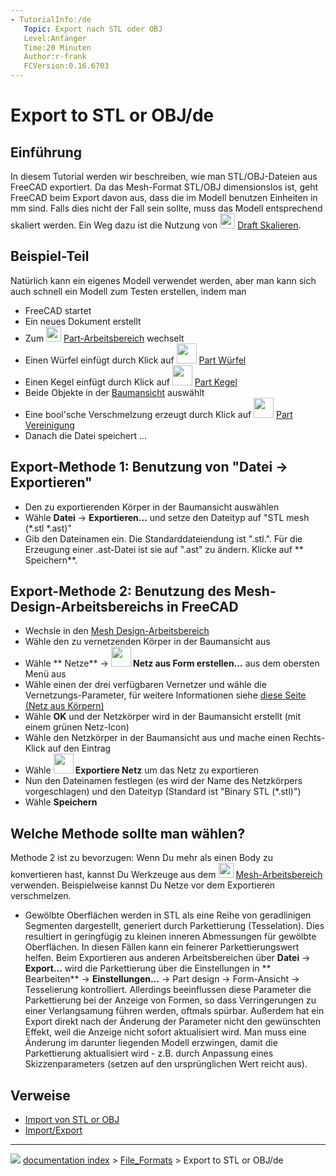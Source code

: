 ```yaml
---
- TutorialInfo:/de
   Topic: Export nach STL oder OBJ
   Level:Anfänger
   Time:20 Minuten
   Author:r-frank
   FCVersion:0.16.6703
---
```


# Export to STL or OBJ/de





## Einführung

In diesem Tutorial werden wir beschreiben, wie man STL/OBJ-Dateien aus FreeCAD exportiert. Da das Mesh-Format STL/OBJ dimensionslos ist, geht FreeCAD beim Export davon aus, dass die im Modell benutzen Einheiten in mm sind. Falls dies nicht der Fall sein sollte, muss das Modell entsprechend skaliert werden. Ein Weg dazu ist die Nutzung von <img alt="" src=images/Draft_Scale.svg  style="width:24px;"> [Draft Skalieren](Draft_Scale/de.md).

## Beispiel-Teil 

Natürlich kann ein eigenes Modell verwendet werden, aber man kann sich auch schnell ein Modell zum Testen erstellen, indem man

-   FreeCAD startet
-   Ein neues Dokument erstellt
-   Zum <img alt="" src=images/Workbench_Part.svg  style="width:24px;"> [Part-Arbeitsbereich](Part_Workbench/de.md) wechselt
-   Einen Würfel einfügt durch Klick auf <img alt="" src=images/Part_Box.svg  style="width:32px;"> [Part Würfel](Part_Box/de.md)
-   Einen Kegel einfügt durch Klick auf <img alt="" src=images/Part_Cone.png  style="width:32px;"> [Part Kegel](Part_Cone/de.md)
-   Beide Objekte in der [Baumansicht](Tree_view/de.md) auswählt
-   Eine bool\'sche Verschmelzung erzeugt durch Klick auf <img alt="" src=images/Part_Fuse.png  style="width:32px;"> [Part Vereinigung](Part_Fuse/de.md)
-   Danach die Datei speichert \...

## Export-Methode 1: Benutzung von \"Datei → Exportieren\" 

-   Den zu exportierenden Körper in der Baumansicht auswählen
-   Wähle **Datei** → **Exportieren...** und setze den Dateityp auf \"STL mesh (\*.stl \*.ast)\"
-   Gib den Dateinamen ein. Die Standarddateiendung ist \".stl.\". Für die Erzeugung einer .ast-Datei ist sie auf \".ast\" zu ändern. Klicke auf ** Speichern**.

## Export-Methode 2: Benutzung des Mesh-Design-Arbeitsbereichs in FreeCAD 

-   Wechsle in den [Mesh Design-Arbeitsbereich](Mesh_Workbench/de.md)
-   Wähle den zu vernetzenden Körper in der Baumansicht aus
-   Wähle ** Netze** → **<img src="images/Mesh_Mesh_from_Shape.svg" width=32px> Netz aus Form erstellen...** aus dem obersten Menü aus
-   Wähle einen der drei verfügbaren Vernetzer und wähle die Vernetzungs-Parameter, für weitere Informationen siehe [diese Seite (Netz aus Körpern)](Mesh_FromPartShape/de.md)
-   Wähle **OK** und der Netzkörper wird in der Baumansicht erstellt (mit einem grünen Netz-Icon)
-   Wähle den Netzkörper in der Baumansicht aus und mache einen Rechts-Klick auf den Eintrag
-   Wähle **<img src="images/Mesh_ExportMesh.png" width=32px> Exportiere Netz** um das Netz zu exportieren
-   Nun den Dateinamen festlegen (es wird der Name des Netzkörpers vorgeschlagen) und den Dateityp (Standard ist \"Binary STL (\*.stl)\")
-   Wähle **Speichern**

## Welche Methode sollte man wählen? 

Methode 2 ist zu bevorzugen: Wenn Du mehr als einen Body zu konvertieren hast, kannst Du Werkzeuge aus dem <img alt="" src=images/Workbench_Mesh.svg  style="width:24px;"> [Mesh-Arbeitsbereich](Mesh_Workbench/de.md) verwenden. Beispielweise kannst Du Netze vor dem Exportieren verschmelzen.

-   Gewölbte Oberflächen werden in STL als eine Reihe von geradlinigen Segmenten dargestellt, generiert durch Parkettierung (Tesselation). Dies resultiert in geringfügig zu kleinen inneren Abmessungen für gewölbte Oberflächen. In diesen Fällen kann ein feinerer Parkettierungswert helfen. Beim Exportieren aus anderen Arbeitsbereichen über **Datei** → **Export...** wird die Parkettierung über die Einstellungen in ** Bearbeiten** → **Einstellungen...** → Part design → Form-Ansicht → Tesselierung kontrolliert. Allerdings beeinflussen diese Parameter die Parkettierung bei der Anzeige von Formen, so dass Verringerungen zu einer Verlangsamung führen werden, oftmals spürbar. Außerdem hat ein Export direkt nach der Änderung der Parameter nicht den gewünschten Effekt, weil die Anzeige nicht sofort aktualisiert wird. Man muss eine Änderung im darunter liegenden Modell erzwingen, damit die Parkettierung aktualisiert wird - z.B. durch Anpassung eines Skizzenparameters (setzen auf den ursprünglichen Wert reicht aus).

## Verweise

-   [Import von STL or OBJ](Import_from_STL_or_OBJ/de.md)
-   [Import/Export](Import_Export/de.md)



---
![](images/Right_arrow.png) [documentation index](../README.md) > [File_Formats](Category_File_Formats.md) > Export to STL or OBJ/de
